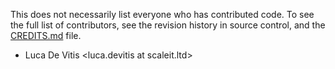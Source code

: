 This does not necessarily list everyone who has contributed code. To see the
full list of contributors, see the revision history in source control, and
the [CREDITS.md](CREDITS.md) file.

* Luca De Vitis \<luca.devitis at scaleit.ltd\>
